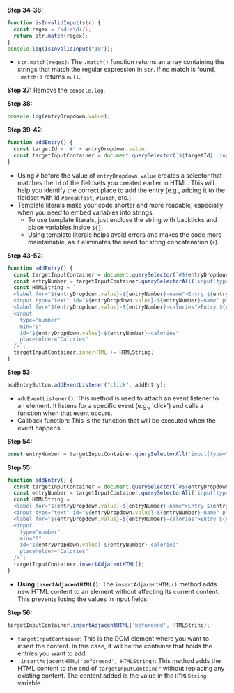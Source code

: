 
**Step 34-36:**
```javascript
function isInvalidInput(str) {
  const regex = /\d+e\d+/i;
  return str.match(regex);
}
console.log(isInvalidInput("10"));
```
- `str.match(regex)`: The `.match()` function returns an array containing the strings that match the regular expression in `str`. If no match is found, `.match()` returns `null`.

**Step 37:** Remove the `console.log`.

**Step 38:**
```javascript
console.log(entryDropdown.value);
```

**Step 39-42:**
```javascript
function addEntry() {
  const targetId = '#' + entryDropdown.value;
  const targetInputContainer = document.querySelector(`${targetId} .input-container`);
}
```
- Using `#` before the value of `entryDropdown.value` creates a selector that matches the `id` of the fieldsets you created earlier in HTML. This will help you identify the correct place to add the entry (e.g., adding it to the fieldset with id `#breakfast`, `#lunch`, etc.).
- Template literals make your code shorter and more readable, especially when you need to embed variables into strings.
  + To use template literals, just enclose the string with backticks and place variables inside `${}`.
  + Using template literals helps avoid errors and makes the code more maintainable, as it eliminates the need for string concatenation (`+`).

**Step 43-52:**
```javascript
function addEntry() {
  const targetInputContainer = document.querySelector(`#${entryDropdown.value} .input-container`);
  const entryNumber = targetInputContainer.querySelectorAll('input[type="text"]').length;
  const HTMLString = `
  <label for="${entryDropdown.value}-${entryNumber}-name">Entry ${entryNumber} Name</label>
  <input type="text" id="${entryDropdown.value}-${entryNumber}-name" placeholder="Name" />
  <label for="${entryDropdown.value}-${entryNumber}-calories">Entry ${entryNumber} Calories</label>
  <input
    type="number"
    min="0"
    id="${entryDropdown.value}-${entryNumber}-calories"
    placeholder="Calories"
  />`;
  targetInputContainer.innerHTML += HTMLString;
}
```

**Step 53:**
```javascript
addEntryButton.addEventListener("click", addEntry);
```
- `addEventListener()`: This method is used to attach an event listener to an element. It listens for a specific event (e.g., 'click') and calls a function when that event occurs.
- Callback function: This is the function that will be executed when the event happens.

**Step 54:**
```javascript
const entryNumber = targetInputContainer.querySelectorAll('input[type="text"]').length + 1;
```

**Step 55:**
```javascript
function addEntry() {
  const targetInputContainer = document.querySelector(`#${entryDropdown.value} .input-container`);
  const entryNumber = targetInputContainer.querySelectorAll('input[type="text"]').length + 1;
  const HTMLString = `
  <label for="${entryDropdown.value}-${entryNumber}-name">Entry ${entryNumber} Name</label>
  <input type="text" id="${entryDropdown.value}-${entryNumber}-name" placeholder="Name" />
  <label for="${entryDropdown.value}-${entryNumber}-calories">Entry ${entryNumber} Calories</label>
  <input
    type="number"
    min="0"
    id="${entryDropdown.value}-${entryNumber}-calories"
    placeholder="Calories"
  />`;
  targetInputContainer.insertAdjacentHTML();
}
```
- **Using `insertAdjacentHTML()`:** The `insertAdjacentHTML()` method adds new HTML content to an element without affecting its current content. This prevents losing the values in input fields.

**Step 56:**
```javascript
targetInputContainer.insertAdjacentHTML('beforeend', HTMLString);
```
- `targetInputContainer`: This is the DOM element where you want to insert the content. In this case, it will be the container that holds the entries you want to add.
- `.insertAdjacentHTML('beforeend', HTMLString)`: This method adds the HTML content to the end of `targetInputContainer` without replacing any existing content. The content added is the value in the `HTMLString` variable.
